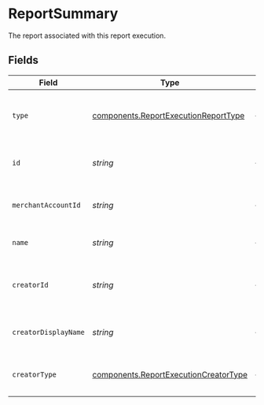# ReportSummary

The report associated with this report execution.


## Fields

| Field                                                                                          | Type                                                                                           | Required                                                                                       | Description                                                                                    | Example                                                                                        |
| ---------------------------------------------------------------------------------------------- | ---------------------------------------------------------------------------------------------- | ---------------------------------------------------------------------------------------------- | ---------------------------------------------------------------------------------------------- | ---------------------------------------------------------------------------------------------- |
| `type`                                                                                         | [components.ReportExecutionReportType](../../models/components/reportexecutionreporttype.md)   | :heavy_minus_sign:                                                                             | The type of this resource. Is always `report`.                                                 | report                                                                                         |
| `id`                                                                                           | *string*                                                                                       | :heavy_minus_sign:                                                                             | The unique identifier for this report.                                                         | fe26475d-ec3e-4884-9553-f7356683f7f9                                                           |
| `merchantAccountId`                                                                            | *string*                                                                                       | :heavy_minus_sign:                                                                             | The unique ID for a merchant account.                                                          | default                                                                                        |
| `name`                                                                                         | *string*                                                                                       | :heavy_minus_sign:                                                                             | The name of this report.                                                                       | Failed Authorizations 042022                                                                   |
| `creatorId`                                                                                    | *string*                                                                                       | :heavy_minus_sign:                                                                             | The unique identifier for the creator of this report.                                          | bd5d40d1-913b-419c-bd62-84efc46e0026                                                           |
| `creatorDisplayName`                                                                           | *string*                                                                                       | :heavy_minus_sign:                                                                             | The name of the creator of this report.                                                        | John Doe                                                                                       |
| `creatorType`                                                                                  | [components.ReportExecutionCreatorType](../../models/components/reportexecutioncreatortype.md) | :heavy_minus_sign:                                                                             | The type of the creator of this report.                                                        |                                                                                                |